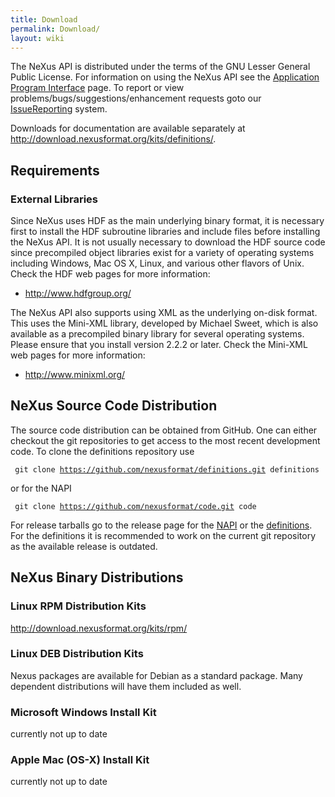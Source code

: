 ```yaml
---
title: Download
permalink: Download/
layout: wiki
---
```


The NeXus API is distributed under the terms of the GNU Lesser General
Public License. For information on using the NeXus API see the
[Application Program
Interface](Application_Program_Interface "wikilink") page. To report or
view problems/bugs/suggestions/enhancement requests goto our
[IssueReporting](IssueReporting "wikilink") system.

Downloads for documentation are available separately at
<http://download.nexusformat.org/kits/definitions/>.

Requirements
------------

### External Libraries

Since NeXus uses HDF as the main underlying binary format, it is
necessary first to install the HDF subroutine libraries and include
files before installing the NeXus API. It is not usually necessary to
download the HDF source code since precompiled object libraries exist
for a variety of operating systems including Windows, Mac OS X, Linux,
and various other flavors of Unix. Check the HDF web pages for more
information:

-   <http://www.hdfgroup.org/>

The NeXus API also supports using XML as the underlying on-disk format.
This uses the Mini-XML library, developed by Michael Sweet, which is
also available as a precompiled binary library for several operating
systems. Please ensure that you install version 2.2.2 or later. Check
the Mini-XML web pages for more information:

-   <http://www.minixml.org/>

NeXus Source Code Distribution
------------------------------

The source code distribution can be obtained from GitHub. One can either
checkout the git repositories to get access to the most recent
development code. To clone the definitions repository use

` git clone `[`https://github.com/nexusformat/definitions.git`](https://github.com/nexusformat/definitions.git)` definitions`

or for the NAPI

` git clone `[`https://github.com/nexusformat/code.git`](https://github.com/nexusformat/code.git)` code`

For release tarballs go to the release page for the
[NAPI](https://github.com/nexusformat/code/releases) or the
[definitions](https://github.com/nexusformat/definitions/releases). For
the definitions it is recommended to work on the current git repository
as the available release is outdated.

NeXus Binary Distributions
--------------------------

### Linux RPM Distribution Kits

<http://download.nexusformat.org/kits/rpm/>

### Linux DEB Distribution Kits

Nexus packages are available for Debian as a standard package. Many
dependent distributions will have them included as well.

### Microsoft Windows Install Kit

currently not up to date

### Apple Mac (OS-X) Install Kit

currently not up to date
